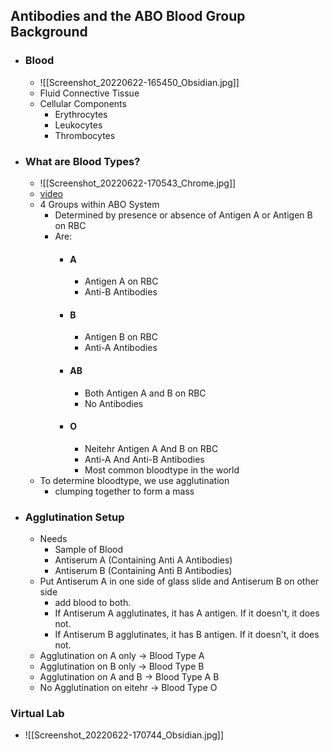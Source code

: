 ## Antibodies and the ABO Blood Group Background
- ### Blood
	- ![[Screenshot_20220622-165450_Obsidian.jpg]]
	- Fluid Connective Tissue
	- Cellular Components
		- Erythrocytes
		- Leukocytes
		- Thrombocytes
- ### What are Blood Types?
	- ![[Screenshot_20220622-170543_Chrome.jpg]]
	- [video](https://youtu.be/Zsdhe0xFBf4)
	- 4 Groups within ABO System
		- Determined by presence or absence of Antigen A or Antigen B on RBC
		- Are:
			- #### A
				- Antigen A on RBC
				- Anti-B Antibodies
			- #### B
				- Antigen B on RBC
				- Anti-A Antibodies
			- #### AB
				- Both Antigen A and B on RBC
				- No Antibodies
			- #### O
				- Neitehr Antigen A And B on RBC
				- Anti-A And Anti-B Antibodies
				- Most common bloodtype in the world
	- To determine bloodtype, we use agglutination
		- clumping together to form a mass

- ### Agglutination Setup
	- Needs
		- Sample of Blood
		- Antiserum A (Containing Anti A Antibodies)
		- Antiserum B (Containing Anti B Antibodies)
	- Put Antiserum A in one side of glass slide and Antiserum B on other side
		- add blood to both. 
		- If Antiserum A agglutinates, it has A antigen. If it doesn't, it does not.
		- If Antiserum B agglutinates, it has B antigen. If it doesn't, it does not.
	- Agglutination on A only -> Blood Type A
	- Agglutination on B only -> Blood Type B
	- Agglutination on A and B -> Blood Type A B
	- No Agglutination on eitehr -> Blood Type O

### Virtual Lab
- ![[Screenshot_20220622-170744_Obsidian.jpg]]
